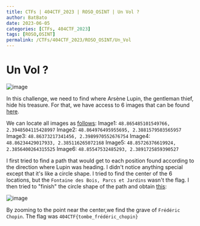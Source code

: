 ```yaml
---
title: CTFs | 404CTF_2023 | ROSO_OSINT | Un Vol ?
author: BatBato
date: 2023-06-05
categories: [CTFs, 404CTF_2023]
tags: [ROSO,OSINT]
permalink: /CTFs/404CTF_2023/ROSO_OSINT/Un_Vol
---
```


# Un Vol ?

![image](https://github.com/Nouman404/nouman404.github.io/assets/73934639/c696ec5b-4005-4b5d-a5a9-5470d84215d7)


In this challenge, we need to find where Arsène Lupin, the gentleman thief, hide his treasure. For that, we have access to 6 images that can be found [here](https://github.com/Nouman404/nouman404.github.io/tree/main/_posts/CTFs/404CTF_2023/ROSO_OSINT/Arsene_Images).

We can locate all images as [follows](https://www.google.com/maps/dir/Association+Des+Compatriotes+De+Qing+Tian+En+France,+75020+Paris/Rue+de+Tlemcen,+Paris/Lazeo+Paris+20e,+16+Rue+Emile+Landrin,+75020+Paris/Le+Hasard+caf%C3%A9,+Rue+du+Chemin+Vert,+Paris/4+Rue+de+la+Folie-Regnault,+Paris/Au+Pays,+Rue+de+Charonne,+Paris/@48.8603331,2.3817876,15z/data=!3m1!4b1!4m38!4m37!1m5!1m1!1s0x47e66d9209c1bec9:0x457720ca618d250b!2m2!1d2.3948728!2d48.8653291!1m5!1m1!1s0x47e66df2857e7879:0xd26376516aaaa604!2m2!1d2.3879523!2d48.8648352!1m5!1m1!1s0x47e66d8cf1f40e8d:0xc790ab487fdbb617!2m2!1d2.3986176!2d48.8637341!1m5!1m1!1s0x47e66df3c5fd442d:0x8838c26d9af25444!2m2!1d2.3854542!2d48.8622413!1m5!1m1!1s0x47e66df5b97a7c8d:0x8bcdad895eeda411!2m2!1d2.385626!2d48.8570944!1m5!1m1!1s0x47e673284f3c6a3f:0xa3443682d4b5b45!2m2!1d2.3890308!2d48.8552445!3e2?entry=ttu):
Image1: `48.865485101549766, 2.3948504115428997`
Image2: `48.864976495955695, 2.3881579503565957`
Image3: `48.86373217341456, 2.3989970552676754`
Image4: `48.86234429017933, 2.385116265072168`
Image5: `48.85726376619924, 2.3856400264315525`
Image6: `48.85547532485293, 2.3891725859390527 `

I first tried to find a path that would get to each position found according to the direction where Lupin was heading. I didn't notice anything special except that it's like a circle shape. I tried to find the center of the 6 locations, but the `Fontaine des Bois, Parcs et Jardins` wasn't the flag. I then tried to "finish" the circle shape of the path and obtain [this](https://www.scribblemaps.com/maps/view/Lupin/SUOPf5fF08):

![image](https://github.com/Nouman404/nouman404.github.io/assets/73934639/a1f6e38e-9cb5-4825-a98f-e301ae2224ed)

By zooming to the point near the center,we find the grave of `Frédéric Chopin`. The flag was `404CTF{tombe_frédéric_chopin}`



